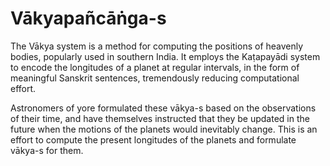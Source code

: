 # Vākyapañcāṅga-s
The Vākya system is a method for computing the positions of heavenly bodies, popularly used in southern India. It employs the Kaṭapayādi system to encode the longitudes of a planet at regular intervals, in the form of meaningful Sanskrit sentences, tremendously reducing computational effort.

Astronomers of yore formulated these vākya-s based on the observations of their time, and have themselves instructed that they be updated in the future when the motions of the planets would inevitably change. This is an effort to compute the present longitudes of the planets and formulate vākya-s for them.
